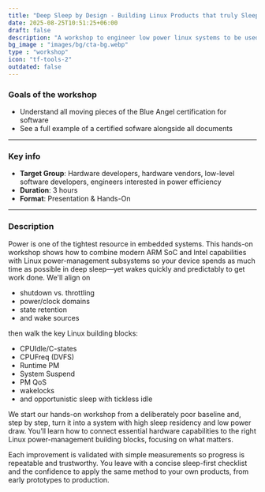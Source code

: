 ```yaml
---
title: "Deep Sleep by Design - Building Linux Products that truly Sleep - Workshop"
date: 2025-08-25T10:51:25+06:00
draft: false
description: "A workshop to engineer low power linux systems to be used in mobile or embedded systems"
bg_image : "images/bg/cta-bg.webp"
type : "workshop"
icon: "tf-tools-2"
outdated: false
---
```


### Goals of the workshop

- Understand all moving pieces of the Blue Angel certification for software
- See a full example of a certified sofware alongside all documents

---


### Key info
- **Target Group**: Hardware developers, hardware vendors, low-level software developers, engineers interested in power efficiency
- **Duration**: 3 hours
- **Format**: Presentation & Hands-On

---


### Description
Power is one of the tightest resource in embedded systems. This hands-on workshop
shows how to combine modern ARM SoC and Intel capabilities with Linux power-management
subsystems so your device spends as much time as possible in deep sleep—yet
wakes quickly and predictably to get work done. 
We'll align on 
- shutdown vs. throttling
- power/clock domains
- state retention
- and wake sources

then walk the key Linux building blocks: 
- CPUIdle/C-states
- CPUFreq (DVFS)
- Runtime PM
- System Suspend
- PM QoS
- wakelocks
- and opportunistic sleep with tickless idle

We start our hands-on workshop from a deliberately poor baseline and, step by
step, turn it into a system with high sleep residency and low power draw.
You’ll learn how to connect essential hardware capabilities to the right Linux
power-management building blocks, focusing on what matters. 

Each improvement is validated with simple measurements so progress is repeatable and
trustworthy. You leave with a concise sleep-first checklist and the confidence
to apply the same method to your own products, from early prototypes to
production.